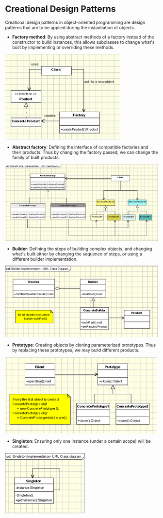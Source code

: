 # Creational Design Patterns

Creational design patterns in object-oriented programming are design patterns that are to be applied during the instantiation of objects.

* **Factory method**: By using abstract methods of a factory instead of the constructor to build instances, this allows subclasses to change what's built by implementing or overriding these methods.

![](class-diagrams/factory-pattern.gif)

* **Abstract factory**: Defining the interface of compatible factories and their products. Thus by changing the factory passed, we can change the family of built products.

![](class-diagrams/abstract-factory-pattern.png)

* **Builder**: Defining the steps of building complex objects, and changing what's built either by changing the sequence of steps, or using a different builder implementation.

![](class-diagrams/builder-pattern.png)

* **Prototype**: Creating objects by cloning parameterized prototypes. Thus by replacing these prototypes, we may build different products.

![](class-diagrams/prototype-pattern.gif)

* **Singleton**: Ensuring only one instance (under a certain scope) will be created.

![](class-diagrams/singleton-pattern.gif)

